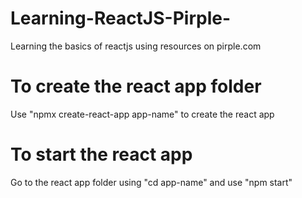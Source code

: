# Learning-ReactJS-Pirple-
Learning the basics of reactjs using resources on pirple.com

# To create the react app folder
Use "npmx create-react-app app-name" to create the react app 

# To start the react app
Go to the react app folder using "cd app-name" and use "npm start"